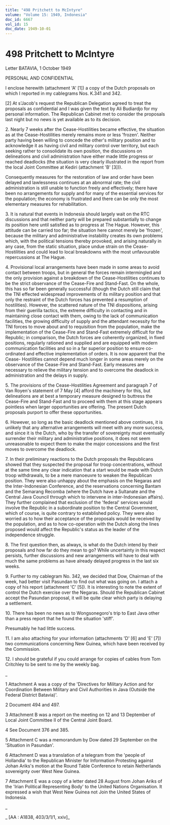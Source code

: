 ```yaml
---
title: "498 Pritchett to McIntyre"
volume: "Volume 15: 1949, Indonesia"
doc_id: 6667
vol_id: 15
doc_date: 1949-10-01
---
```


# 498 Pritchett to McIntyre

Letter BATAVIA, 1 October 1949

PERSONAL AND CONFIDENTIAL

I enclose herewith (attachment 'A' [1]) a copy of the Dutch proposals on which I reported in my cablegrams Nos. K.341 and 342.

[2] At s'Jacob's request the Republican Delegation agreed to treat the proposals as confidential and I was given the text by Ali Budiardjo for my personal information. The Republican Cabinet met to consider the proposals last night but no news is yet available as to its decision.

2\. Nearly 7 weeks after the Cease-Hostilities became effective, the situation as at the Cease-Hostilities merely remains more or less 'frozen'. Neither party having been willing to concede the other's military position and to acknowledge it as having civil and military control over territory, but each seeking rather to consolidate its own position, the discussions on delineations and civil administration have either made little progress or reached deadlocks (the situation is very clearly illustrated in the report from the local Joint Committee at Kediri (attachment 'B' [3])).

Consequently measures for the restoration of law and order have been delayed and lawlessness continues at an abnormal rate; the civil administration is still unable to function freely and effectively; there have been no arrangements for supply and for many of the essential services for the population; the economy is frustrated and there can be only the most elementary measures for rehabilitation.

3\. It is natural that events in Indonesia should largely wait on the RTC discussions and that neither party will be prepared substantially to change its position here until satisfied as to progress at The Hague. However, this attitude can be carried too far; the situation here cannot merely be 'frozen', because the military and administrative instability creates its own problems which, with the political tensions thereby provoked, and arising naturally in any case, from the static situation, place undue strain on the Cease-Hostilities and could lead to local breakdowns with the most unfavourable repercussions at The Hague.

4\. Provisional local arrangements have been made in some areas to avoid contact between troops, but in general the forces remain intermingled and the only provision against a breakdown of the Cease-Hostilities continues to be the strict observance of the Cease-Fire and Stand-Fast. On the whole, this has so far been generally successful (though the Dutch still claim that the TNI effected widespread improvements of its military position and that only the restraint of the Dutch forces has prevented a resumption of hostilities). However, the scattered nature of the TNI dispositions, arising from their guerilla tactics, the extreme difficulty in contacting and in maintaining close contact with them, owing to the lack of communication facilities, the growing difficulty of supply and the attendant necessity for the TNI forces to move about and to requisition from the population, make the implementation of the Cease-Fire and Stand-Fast extremely difficult for the Republic; in comparison, the Dutch forces are coherently organized, in fixed positions, regularly rationed and supplied and are equipped with modern communication facilities and so in a far superior position to ensure co-ordinated and effective implementation of orders. It is now apparent that the Cease- Hostilities cannot depend much longer in some areas merely on the observance of the Cease-Fire and Stand-Fast. Early measures are necessary to relieve the military tension and to overcome the deadlock in administration and the delays in supply.

5\. The provisions of the Cease-Hostilities Agreement and paragraph 7 of Van Royen's statement of 7 May [4] afford the machinery for this, but delineations are at best a temporary measure designed to buttress the Cease-Fire and Stand-Fast and to proceed with them at this stage appears pointless when larger opportunities are offering. The present Dutch proposals purport to offer these opportunities.

6\. However, so long as the basic deadlock mentioned above continues, it is unlikely that any alternative arrangements will meet with any more success, and since it is the Dutch, who by the transfer of sovereignty must eventually surrender their military and administrative positions, it does not seem unreasonable to expect them to make the major concessions and the first moves to overcome the deadlock.

7\. In their preliminary reactions to the Dutch proposals the Republicans showed that they suspected the proposal for troop concentrations, without at the same time any clear indication that a start would be made with Dutch troop withdrawals, to be a mere manoeuvre to weaken the Republican position. They were also unhappy about the emphasis on the Negaras and the Inter-Indonesian Conference, and the reservations concerning Bantam and the Semarang Recomba (where the Dutch have a Sultanate and the Central Java Council through which to intervene in inter-Indonesian affairs). They further complained that exclusion of the 'federal' services would involve the Republic in a subordinate position to the Central Government, which of course, is quite contrary to established policy. They were also worried as to how their acceptance of the proposals would be received by the population, and as to how co-operation with the Dutch along the lines proposed would affect the Republic's status as the leader of the independence struggle.

8\. The first question then, as always, is what do the Dutch intend by their proposals and how far do they mean to go? While uncertainty in this respect persists, further discussions and new arrangements will have to deal with much the same problems as have already delayed progress in the last six weeks.

9\. Further to my cablegram No. 342, we decided that Dow, Chairman of the week, had better visit Pasundan to find out what was going on. I attach a copy of his report (attachment 'C' [5]). It is interesting to note the extent of control the Dutch exercise over the Negaras. Should the Republican Cabinet accept the Pasundan proposal, it will be quite clear which party is delaying a settlement.

10\. There has been no news as to Wongsonegoro's trip to East Java other than a press report that he found the situation 'stiff'.

Presumably he had little success.

11\. I am also attaching for your information (attachments 'D' [6] and 'E' [7]) two communications concerning New Guinea, which have been received by the Commission.

12\. I should be grateful if you could arrange for copies of cables from Tom Critchley to be sent to me by the weekly bag.

_

1 Attachment A was a copy of the 'Directives for Military Action and for Coordination Between Military and Civil Authorities in Java (Outside the Federal District Batavia)'.

2 Document 494 and 497.

3 Attachment B was a report on the meeting on 12 and 13 Deptember of Local Joint Committee II of the Central Joint Board.

4 See Document 376 and 385.

5 Attachment C was a memorandum by Dow dated 29 September on the 'Situation in Pasundan'.

6 Attachment D was a translation of a telegram from the 'people of Hollandia' to the Republican Minister for Information Protesting against Johan Ariks's motion at the Round Table Conference to retain Netherlands sovereignty over West New Guinea.

7 Attachment E was a copy of a letter dated 28 August from Johan Ariks of the 'Irian Political Representing Body' to the United Nations Organisation. It expressed a wish that West New Guinea not Join the United States of Indonesia.

_

_ [AA : A1838, 403/3/1/1, xxiv]_
